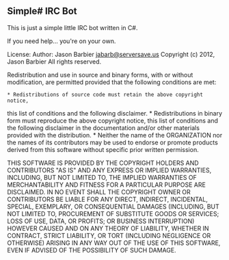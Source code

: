 ## Simple# IRC Bot ##

This is just a simple little IRC bot written in C#.

If you need help... you're on your own.


License:
 Author: Jason Barbier jabarb@serversave.us 
 Copyright (c) 2012, Jason Barbier All rights reserved.

 Redistribution and use in source and binary forms, with or without modification, are permitted provided that the following conditions are met:


    * Redistributions of source code must retain the above copyright notice, 
this list of conditions and the following disclaimer.
    * Redistributions in binary form must reproduce the above copyright notice, 
this list of conditions and the following disclaimer in the documentation and/or other
materials provided with the distribution.
    * Neither the name of the ORGANIZATION nor the names of its contributors 
may be used to endorse or promote products derived from this software 
without specific prior written permission.
  
  
 THIS SOFTWARE IS PROVIDED BY THE COPYRIGHT HOLDERS AND CONTRIBUTORS
 "AS IS" AND ANY EXPRESS OR IMPLIED WARRANTIES, INCLUDING, BUT NOT
 LIMITED TO, THE IMPLIED WARRANTIES OF MERCHANTABILITY AND FITNESS FOR
 A PARTICULAR PURPOSE ARE DISCLAIMED. IN NO EVENT SHALL THE COPYRIGHT OWNER OR
 CONTRIBUTORS BE LIABLE FOR ANY DIRECT, INDIRECT, INCIDENTAL, SPECIAL,
 EXEMPLARY, OR CONSEQUENTIAL DAMAGES (INCLUDING, BUT NOT LIMITED TO,
 PROCUREMENT OF SUBSTITUTE GOODS OR SERVICES; LOSS OF USE, DATA, OR
 PROFITS; OR BUSINESS INTERRUPTION) HOWEVER CAUSED AND ON ANY THEORY OF
 LIABILITY, WHETHER IN CONTRACT, STRICT LIABILITY, OR TORT (INCLUDING
 NEGLIGENCE OR OTHERWISE) ARISING IN ANY WAY OUT OF THE USE OF THIS
 SOFTWARE, EVEN IF ADVISED OF THE POSSIBILITY OF SUCH DAMAGE.